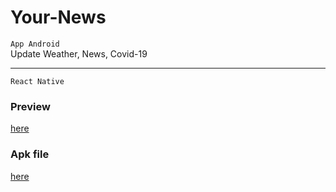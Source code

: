 # Your-News
`App Android` <br/>
Update Weather, News, Covid-19 

-------------------------
`React Native`
### Preview
[here](https://drive.google.com/file/d/1x8U8iuC5vGerDMUwAB8cz7LGw7WbZbHz/view?usp=sharing)
### Apk file
[here](android/app/build/outputs/apk/release/app-release.apk)
